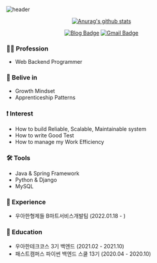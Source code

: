 ![header](https://capsule-render.vercel.app/api?type=waving&&color=0:EEFF00,50:e3272b,,100:a82da8&height=300&section=header&text=Hi,%20I'm%20Joy%20Kim!&fontSize=90&fontColor=FFF)

<div align=center>

[![Anurag's github stats](https://github-readme-stats.vercel.app/api?username=joyykim&?count_private=true&show_icons=true&theme=vue)](https://github.com/anuraghazra/github-readme-stats)

[![Blog Badge](http://img.shields.io/badge/-Blog-blue?style=for-the-badge&logo=reason-studios&link=https://joyykim.tistory.com/)](https://joyykim.tistory.com/)
[![Gmail Badge](https://img.shields.io/badge/Gmail-d14836?style=for-the-badge&logo=Gmail&logoColor=white&link=mailto:kjw11077naver@gmail.com)](mailto:kjw11077naver@gmail.com)

</div>

### 👨‍💻 Profession
- Web Backend Programmer

### 💭 Belive in
- Growth Mindset
- Apprenticeship Patterns  

### ❗️ Interest
- How to build Reliable, Scalable, Maintainable system
- How to write Good Test
- How to manage my Work Efficiency

### 🛠 Tools
- Java & Spring Framework
- Python & Django
- MySQL

### 💼 Experience
- 우아한형제들 B마트서비스개발팀 (2022.01.18 - )

### 🏫 Education
- 우아한테크코스 3기 백엔드 (2021.02 - 2021.10)
- 패스트캠퍼스 파이썬 백엔드 스쿨 13기 (2020.04 - 2020.10)
